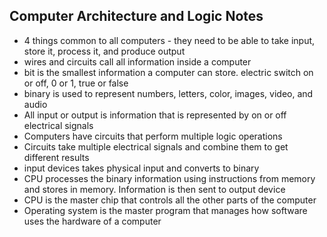 ## Computer Architecture and Logic Notes

- 4 things common to all computers - they need to be able to take input, store it, process it, and produce output
- wires and circuits call all information inside a computer
- bit is the smallest information a computer can store. electric switch on or off, 0 or 1, true or false
- binary is used to represent numbers, letters, color, images, video, and audio 
- All input or output is information that is represented by on or off electrical signals
- Computers have circuits that perform multiple logic operations
- Circuits take multiple electrical signals and combine them to get different results
- input devices takes physical input and converts to binary
- CPU processes the binary information using instructions from memory and stores in memory. Information is then sent to output device
- CPU is the master chip that controls all the other parts of the computer
- Operating system is the master program that manages how software uses the hardware of a computer